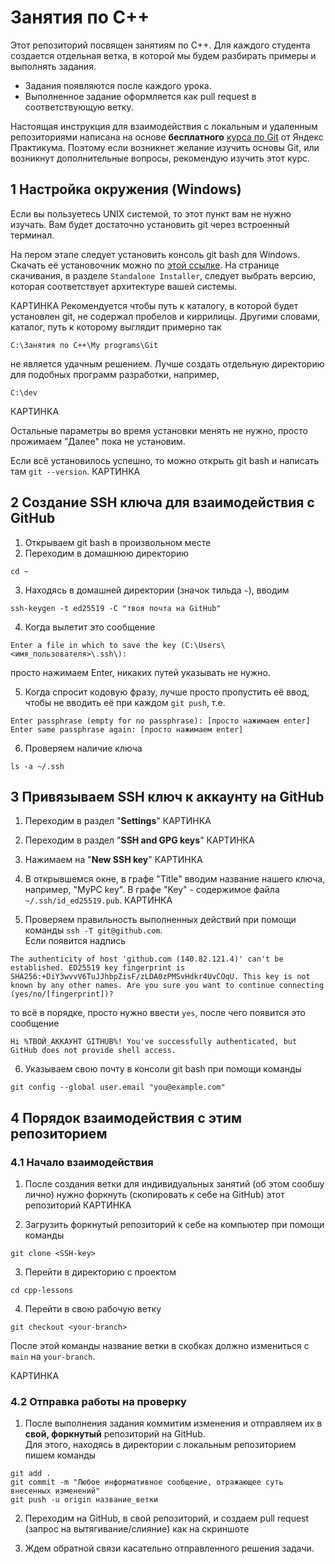# Занятия по С++

Этот репозиторий посвящен занятиям по С++.
Для каждого студента создается отдельная ветка, в которой мы будем разбирать примеры и выполнять задания.  

* Задания появляются после каждого урока. 
* Выполненное задание оформляется как pull request в соответствующую ветку.

Настоящая инструкция для взаимодействия с локальным и удаленным репозиториями написана на основе **бесплатного** 
[курса по Git](https://practicum.yandex.ru/profile/git-basics/) от Яндекс Практикума. 
Поэтому если возникнет желание изучить основы Git, или возникнут дополнительные вопросы, рекомендую изучить этот курс.

## 1 Настройка окружения (Windows)
Если вы пользуетесь UNIX системой, то этот пункт вам не нужно изучать. Вам будет достаточно установить git через встроенный терминал.

На пером этапе следует установить консоль git bash для Windows. Скачать её установочник можно по [этой ссылке](https://git-scm.com/download/win). 
На странице скачивания, в разделе `Standalone Installer`, следует выбрать версию, которая соответствует архитектуре вашей системы.  

КАРТИНКА
Рекомендуется чтобы путь к каталогу, в которой будет установлен git, не содержал пробелов и киррилицы. Другими словами, каталог, путь к которому 
выглядит примерно так

```
С:\Занятия по С++\My programs\Git
```

не является удачным решением. Лучше создать отдельную директорию для подобных программ разработки, например,

```
C:\dev
```


КАРТИНКА


Остальные параметры во время установки менять не нужно, просто прожимаем "Далее" пока не установим.   

Если всё установилось успешно, то можно открыть git bash и написать там `git --version`. КАРТИНКА


## 2 Создание SSH ключа для взаимодействия с GitHub
1. Открываем git bash в произвольном месте
2. Переходим в домашнюю директорию

```
cd ~
```

3. Находясь в домашней директории (значок тильда `~`), вводим

```
ssh-keygen -t ed25519 -C "твоя почта на GitHub"
```

4. Когда вылетит это сообщение

```
Enter a file in which to save the key (C:\Users\<имя_пользователя>\.ssh\):
```
просто нажимаем Enter, никаких путей указывать не нужно.

5. Когда спросит кодовую фразу, лучше просто пропустить её ввод, чтобы не вводить её при каждом `git push`, т.е.

```
Enter passphrase (empty for no passphrase): [просто нажимаем enter] 
Enter same passphrase again: [просто нажимаем enter]
```

6. Проверяем наличие ключа

```
ls -a ~/.ssh
```

## 3 Привязываем SSH ключ к аккаунту на GitHub

1. Переходим в раздел "**Settings**"
КАРТИНКА

2. Переходим в раздел "**SSH and GPG keys**"
КАРТИНКА

3. Нажимаем на "**New SSH key**"
КАРТИНКА

4. В открывшемся окне, в графе "Title" вводим название нашего ключа, например, "MyPC key". В графе "Key" - содержимое файла `~/.ssh/id_ed25519.pub`.
КАРТИНКА

5. Проверяем правильность выполненных действий при помощи команды `ssh -T git@github.com`.  
Если появится надпись

```
The authenticity of host 'github.com (140.82.121.4)' can't be established. ED25519 key fingerprint is SHA256:+DiY3wvvV6TuJJhbpZisF/zLDA0zPMSvHdkr4UvCOqU. This key is not known by any other names. Are you sure you want to continue connecting (yes/no/[fingerprint])?
```

то всё в порядке, просто нужно ввести `yes`, после чего появится это сообщение

```
Hi %ТВОЙ_АККАУНТ GITHUB%! You've successfully authenticated, but GitHub does not provide shell access.
```

6. Указываем свою почту в консоли git bash при помощи команды

```
git config --global user.email "you@example.com"
```

## 4 Порядок взаимодействия с этим репозиторием
### 4.1 Начало взаимодействия
1. После создания ветки для индивидуальных занятий (об этом сообшу лично) нужно форкнуть (скопировать к себе на GitHub) этот репозиторий
КАРТИНКА

2. Загрузить форкнутый репозиторий к себе на компьютер при помощи команды

```
git clone <SSH-key>
```

3. Перейти в директорию с проектом

```
cd cpp-lessons
```

4. Перейти в свою рабочую ветку 

```
git checkout <your-branch>
```

После этой команды название ветки в скобках должно измениться с `main` на `your-branch`.

КАРТИНКА

### 4.2 Отправка работы на проверку
1. После выполнения задания коммитим изменения и отправляем их в **свой, форкнутый** репозиторий на GitHub.  
Для этого, находясь в директории с локальным репозиторием пишем команды

```
git add .
git commit -m "Любое информативное сообщение, отражающее суть внесенных изменений"
git push -u origin название_ветки
```

2. Переходим на GitHub, в свой репозиторий, и создаем pull request (запрос на вытягивание/слияние) как на скриншоте

3. Ждем обратной связи касательно отправленного решения задачи.


